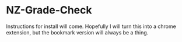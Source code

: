 # NZ-Grade-Check

Instructions for install will come. Hopefully I will turn this into a chrome extension, but the bookmark version will always be a thing.
